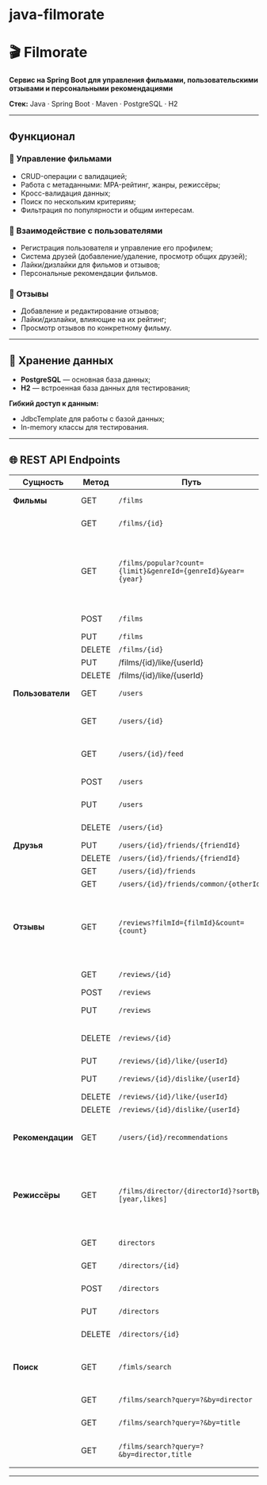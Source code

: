 # java-filmorate
# 🎬 Filmorate

**Сервис на Spring Boot для управления фильмами, пользовательскими отзывами и персональными рекомендациями**

**Стек:**  Java · Spring Boot · Maven · PostgreSQL · H2

---

## Функционал

### 🎥 Управление фильмами
- CRUD-операции с валидацией;
- Работа с метаданными: MPA-рейтинг, жанры, режиссёры;
- Кросс-валидация данных;
- Поиск по нескольким критериям;
- Фильтрация по популярности и общим интересам.

### 👥 Взаимодействие с пользователями
- Регистрация пользователя и управление его профилем;
- Система друзей (добавление/удаление, просмотр общих друзей);
- Лайки/дизлайки для фильмов и отзывов;
- Персональные рекомендации фильмов.

### 📝 Отзывы
- Добавление и редактирование отзывов;
- Лайки/дизлайки, влияющие на их рейтинг;
- Просмотр отзывов по конкретному фильму.

---

## 💾 Хранение данных

- **PostgreSQL** — основная база данных;
- **H2** — встроенная база данных для тестирования;

**Гибкий доступ к данным:**
- JdbcTemplate для работы с базой данных;
- In-memory классы для тестирования.

---

## 🌐 REST API Endpoints

| Сущность | Метод | Путь | Описание |
|----------|-------|------|----------|
| **Фильмы** | GET | `/films` | Получить список всех фильмов |
|  | GET | `/films/{id}` | Получить фильм по ID |
|  | GET | `/films/popular?count={limit}&genreId={genreId}&year={year}` | Получить список самых популярных фильмов указанного жанра за нужный год |
|  | POST | `/films` | Добавить новый фильм |
|  | PUT | `/films` | Обновить фильм |
|  | DELETE | `/films/{id}` | Удалить фильм |
|  | PUT | /films/{id}/like/{userId} | Поставить лайк |
|  | DELETE | /films/{id}/like/{userId} | Удалить лайк |
| **Пользователи** | GET | `/users` | Получить список пользователей |
|  | GET | `/users/{id}` | Получить пользователя по ID |
|  | GET | `/users/{id}/feed` | Получение ленты событий пользователя |
|  | POST | `/users` | Создать нового пользователя |
|  | PUT | `/users` | Обновить пользователя |
|  | DELETE | `/users/{id}` | Удалить пользователя |
| **Друзья** | PUT | `/users/{id}/friends/{friendId}` | Добавить друга |
|  | DELETE | `/users/{id}/friends/{friendId}` | Удалить друга |
|  | GET | `/users/{id}/friends` | Список друзей |
|  | GET | `/users/{id}/friends/common/{otherId}` | Общие друзья |
| **Отзывы** | GET | `/reviews?filmId={filmId}&count={count}` | Получение всех отзывов по ID фильма, если фильм не указан то всех. Если кол-во не указано, то 10 |
|  | GET | `/reviews/{id}` | Получить отзыв по ID |
|  | POST | `/reviews` | Создать отзыв |
|  | PUT | `/reviews` | Отредактировать отзыв |
|  | DELETE | `/reviews/{id}` | Удалить имеющийся отзыв |
|  | PUT | `/reviews/{id}/like/{userId}` | Поставить лайк |
|  | PUT | `/reviews/{id}/dislike/{userId}` | Поставить дизлайк |
|  | DELETE | `/reviews/{id}/like/{userId}` | Удалить лайк |
|  | DELETE | `/reviews/{id}/dislike/{userId}` | Удалить дизлайк |
| **Рекомендации** | GET | `/users/{id}/recommendations` | Получить персональные рекомендации фильмов |
| **Режиссёры** | GET | `/films/director/{directorId}?sortBy=[year,likes]` | Получить список фильмов режиссера, отсортированных по количеству лайков или году выпуска |
|  | GET | `directors` | Получить список всех режиссёров |
|  | GET | `/directors/{id}` | Получить режиссёра по ID |
|  | POST | `/directors` | Создать режиссёра |
|  | PUT | `/directors` |Отредактировать режиссёра |
|  | DELETE | `/directors/{id}` | Удалить режиссёра |
| **Поиск** | GET | `/fimls/search` | Получение списка фильмов, отсортированных по популярности |
|  | GET | `/films/search?query=?&by=director` | Поиск по режиссерам
|  | GET | `/films/search?query=?&by=title` | Поиск по названиям
|  | GET | `/films/search?query=?&by=director,title` | Поиск и по режиссерам, и по названиям | 

---

